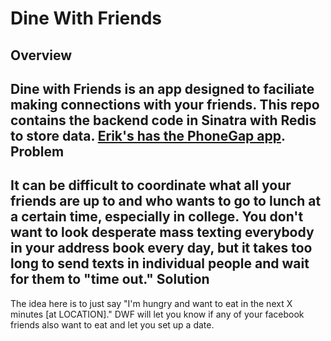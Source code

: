 Dine With Friends
=================
Overview
--------
Dine with Friends is an app designed to faciliate making connections with your friends. This repo contains the backend code in Sinatra with Redis to store data. [Erik's has the PhoneGap app](https://github.com/erikformella/Dine-With-Friends).
Problem
-------
It can be difficult to coordinate what all your friends are up to and who wants to go to lunch at a certain time, especially in college. You don't want to look desperate mass texting everybody in your address book every day, but it takes too long to send texts in individual people and wait for them to "time out."
Solution
--------
The idea here is to just say "I'm hungry and want to eat in the next X minutes \[at LOCATION\]." DWF will let you know if any of your facebook friends also want to eat and let you set up a date.